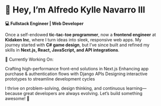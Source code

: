 # 👋 Hey, I’m Alfredo Kylle Navarro III
**💻 Fullstack Engineer | Web Developer**

Once a self-endowed **tic-tac-toe programmer**, now a **frontend engineer** at **Kidaken Inc**, where I turn ideas into sleek, responsive web apps. My journey started with **C# game design**, but I’ve since built and refined my skills in **Next.js, React, JavaScript, and API integrations**.


🚀 Currently Working On:

 Crafting high-performance front-end solutions in Next.js
 Enhancing app purchase & authentication flows with Django APIs
 Designing interactive prototypes to streamline development cycles

I thrive on problem-solving, design thinking, and continuous learning—because great developers are always evolving. Let’s build something awesome! 🚀

<!--
**AlfredoKylle82/Alfredokylle82** is a ✨ _special_ ✨ repository because its `README.md` (this file) appears on your GitHub profile.

Here are some ideas to get you started:

- 🔭 I’m currently working on ...
- 🌱 I’m currently learning ...
- 👯 I’m looking to collaborate on ...
- 🤔 I’m looking for help with ...
- 💬 Ask me about ...
- 📫 How to reach me: ...
- 😄 Pronouns: ...
- ⚡ Fun fact: ...
-->

